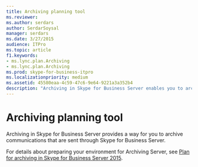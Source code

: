 ```yaml
---
title: Archiving planning tool
ms.reviewer: 
ms.author: serdars
author: SerdarSoysal
manager: serdars
ms.date: 3/27/2015
audience: ITPro
ms.topic: article
f1.keywords:
- ms.lync.plan.Archiving
- ms.lync.plan.Archiving
ms.prod: skype-for-business-itpro
ms.localizationpriority: medium
ms.assetid: 45580eaa-4c59-47c6-9e64-9221a3a352b4
description: "Archiving in Skype for Business Server enables you to archive communications that are sent through Skype for Business Server."
---
```


# Archiving planning tool
 
Archiving in Skype for Business Server provides a way for you to archive communications that are sent through Skype for Business Server.
  
For details about preparing your environment for Archiving Server, see [Plan for archiving in Skype for Business Server 2015](../../plan-your-deployment/archiving/archiving.md).
  

